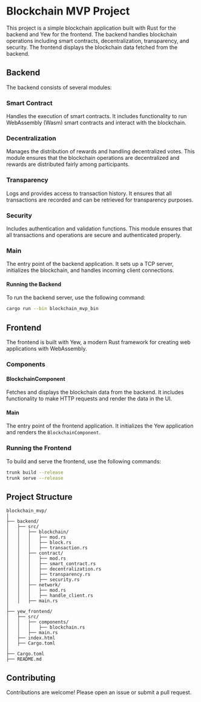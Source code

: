 # Blockchain MVP Project

This project is a simple blockchain application built with Rust for the backend and Yew for the frontend. The backend handles blockchain operations including smart contracts, decentralization, transparency, and security. The frontend displays the blockchain data fetched from the backend.

## Backend

The backend consists of several modules:

### Smart Contract
Handles the execution of smart contracts. It includes functionality to run WebAssembly (Wasm) smart contracts and interact with the blockchain.

### Decentralization
Manages the distribution of rewards and handling decentralized votes. This module ensures that the blockchain operations are decentralized and rewards are distributed fairly among participants.

### Transparency
Logs and provides access to transaction history. It ensures that all transactions are recorded and can be retrieved for transparency purposes.

### Security
Includes authentication and validation functions. This module ensures that all transactions and operations are secure and authenticated properly.

### Main
The entry point of the backend application. It sets up a TCP server, initializes the blockchain, and handles incoming client connections.

#### Running the Backend
To run the backend server, use the following command:
```sh
cargo run --bin blockchain_mvp_bin
```

## Frontend

The frontend is built with Yew, a modern Rust framework for creating web applications with WebAssembly.

### Components

#### BlockchainComponent
Fetches and displays the blockchain data from the backend. It includes functionality to make HTTP requests and render the data in the UI.

#### Main
The entry point of the frontend application. It initializes the Yew application and renders the `BlockchainComponent`.

### Running the Frontend
To build and serve the frontend, use the following commands:
```sh
trunk build --release
trunk serve --release
```

## Project Structure

```
blockchain_mvp/
│
├── backend/
│   ├── src/
│   │   ├── blockchain/
│   │   │   ├── mod.rs
│   │   │   ├── block.rs
│   │   │   ├── transaction.rs
│   │   ├── contract/
│   │   │   ├── mod.rs
│   │   │   ├── smart_contract.rs
│   │   │   ├── decentralization.rs
│   │   │   ├── transparency.rs
│   │   │   ├── security.rs
│   │   ├── network/
│   │   │   ├── mod.rs
│   │   │   ├── handle_client.rs
│   │   ├── main.rs
│
├── yew_frontend/
│   ├── src/
│   │   ├── components/
│   │   │   ├── blockchain.rs
│   │   ├── main.rs
│   ├── index.html
│   ├── Cargo.toml
│
├── Cargo.toml
├── README.md
```

## Contributing

Contributions are welcome! Please open an issue or submit a pull request.
